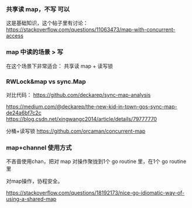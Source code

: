

### 共享读 map，不写 可以

这是基础知识，这个帖子里有讨论：
https://stackoverflow.com/questions/11063473/map-with-concurrent-access


### map 中读的场景 > 写 

在这个场景下非常适合：
共享读 map + 读写锁


### RWLock&map  vs sync.Map

对比代码：
https://github.com/deckarep/sync-map-analysis

https://medium.com/@deckarep/the-new-kid-in-town-gos-sync-map-de24a6bf7c2c
https://blog.csdn.net/xingwangc2014/article/details/79777770

分桶+读写锁 https://github.com/orcaman/concurrent-map

### map+channel 使用方式

不吝啬使用chan，把对 map 对操作聚拢到1个 go routine 里，在1个 go routine 里

对map操作，协程安全。 

https://stackoverflow.com/questions/18192173/nice-go-idiomatic-way-of-using-a-shared-map

